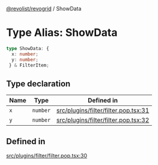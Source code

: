 [@revolist/revogrid](README.md) / ShowData

# Type Alias: ShowData

```ts
type ShowData: {
  x: number;
  y: number;
 } & FilterItem;
```

## Type declaration

| Name | Type | Defined in |
| ------ | ------ | ------ |
| `x` | `number` | [src/plugins/filter/filter.pop.tsx:31](https://github.com/revolist/revogrid/blob/4056bfa6a410a4e819b4e23d2047ed6d5d60c1ea/src/plugins/filter/filter.pop.tsx#L31) |
| `y` | `number` | [src/plugins/filter/filter.pop.tsx:32](https://github.com/revolist/revogrid/blob/4056bfa6a410a4e819b4e23d2047ed6d5d60c1ea/src/plugins/filter/filter.pop.tsx#L32) |

## Defined in

[src/plugins/filter/filter.pop.tsx:30](https://github.com/revolist/revogrid/blob/4056bfa6a410a4e819b4e23d2047ed6d5d60c1ea/src/plugins/filter/filter.pop.tsx#L30)
